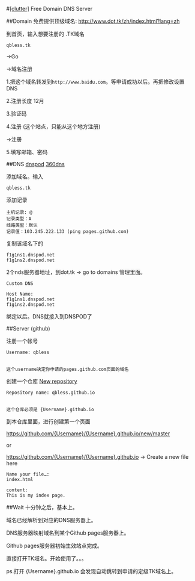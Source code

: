 #[[clutter]](/#clutter) Free Domain DNS Server

##Domain
免费提供顶级域名: http://www.dot.tk/zh/index.html?lang=zh

到首页，输入想要注册的 .TK域名
```
qbless.tk
```
->Go

->域名注册

1.把这个域名转发到``http://www.baidu.com``。等申请成功以后。再把修改设置DNS

2.注册长度 12月

3.验证码

4.注册 (这个站点，只能从这个地方注册)

->注册

5.填写邮箱、密码

##DNS
[dnspod](https://www.dnspod.cn/) [360dns](http://www.360dns.com/)

添加域名。输入
```
qbless.tk
```
添加记录
```
主机记录: @
记录类型：A
线路类型：默认
记录值：103.245.222.133 (ping pages.github.com)
```
复制该域名下的
```
f1g1ns1.dnspod.net
f1g1ns2.dnspod.net
```
2个nds服务器地址，到dot.tk -> go to domains 管理里面。
```
Custom DNS

Host Name: 
f1g1ns1.dnspod.net
f1g1ns2.dnspod.net
```
绑定以后。DNS就接入到DNSPOD了

##Server (github)

注册一个帐号
```
Username: qbless


这个username决定你申请的pages.github.com页面的域名
```

创建一个仓库 [New repository](https://github.com/new)
```
Repository name: qbless.github.io


这个仓库必须是 {Username}.github.io
```

到本仓库里面，进行创建第一个页面

https://github.com/{Username}/{Username}.github.io/new/master

or

https://github.com/{Username}/{Username}.github.io -> Create a new file here

```
Name your file…:
index.html

content:
This is my index page.
```

##Wait
十分钟之后，基本上。

域名已经解析到对应的DNS服务器上。

DNS服务器映射域名到某个Github pages服务器上。

Github pages服务器初始生效站点完成。

直接打开TK域名。开始使用了。。。

ps.打开 {Username}.github.io 会发现自动跳转到申请的定级TK域名上。
